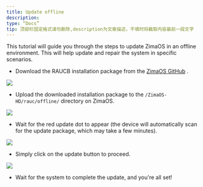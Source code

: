```yaml
---
title: Update offline
description:
type: “Docs”
tip: 顶部栏固定格式请勿删除,description为文章描述，不填时将截取内容最前一段文字
---
```


This tutorial will guide you through the steps to update ZimaOS in an offline environment.
This will help update and repair the system in specific scenarios.
* Download the RAUCB installation package from the [ZimaOS GitHub](https://github.com/IceWhaleTech/ZimaOS) .
    

![](https://manage.icewhale.io/api/static/docs/1723538915006_copyImage.png)

* Upload the downloaded installation package to the `/ZimaOS-HD/rauc/offline/` directory on ZimaOS.
    

![](https://manage.icewhale.io/api/static/docs/1723538915467_copyImage.png)

* Wait for the red update dot to appear (the device will automatically scan for the update package, which may take a few minutes).
    

![](https://manage.icewhale.io/api/static/docs/1723538915931_copyImage.png)

* Simply click on the update button to proceed.
    

![](https://manage.icewhale.io/api/static/docs/1723538917096_copyImage.png)

* Wait for the system to complete the update, and you're all set!
